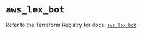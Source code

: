 # `aws_lex_bot`

Refer to the Terraform Registry for docs: [`aws_lex_bot`](https://registry.terraform.io/providers/hashicorp/aws/6.14.0/docs/resources/lex_bot).
